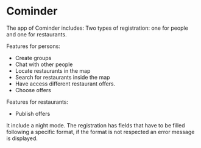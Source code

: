 # Cominder

The app of Cominder includes: 
Two types of registration: one for people and one for restaurants. 

Features for persons: 
  - Create groups 
  - Chat with other people
  - Locate restaurants in the map
  - Search for restaurants inside the map 
  - Have access different restaurant offers.
  - Choose offers

Features for restaurants:
  - Publish offers

It include a night mode.
The registration has fields that have to be filled following a specific format, if the format is not respected an error message is displayed.
